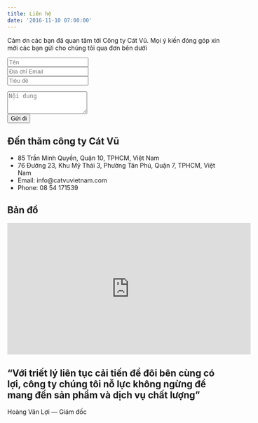 ```yaml
---
title: Liên hệ
date: '2016-11-10 07:00:00'
---
```


<!-- Slider Start -->
<section id="global-header">
  <div class="container">
    <div class="row">
      <div class="col-md-12">
        <div class="block">
          <p>Cảm ơn các bạn đã quan tâm tới Công ty Cát Vũ. Mọi ý kiến đóng góp xin mời các bạn gửi cho chúng tôi qua đơn bên dưới</p>
        </div>
      </div>
    </div>
  </div>
</section>
<!-- contact form start -->
<section id="contact-form">
  <div class="container">
    <div class="row">
      <div class="col-md-6 col-sm-12">
        <div class="block">
          <form>
            <div class="form-group">
              <input type="text" class="form-control" placeholder="Tên">
            </div>
            <div class="form-group">
              <input type="text" class="form-control" placeholder="Địa chỉ Email">
            </div>
            <div class="form-group">
              <input type="text" class="form-control" placeholder="Tiêu đề">
            </div>
          </form>
        </div>
      </div>
      <div class="col-md-6 col-sm-12">
        <div class="block">
          <form>
            <div class="form-group-2">
              <textarea class="form-control" rows="3" placeholder="Nội dung"></textarea>
            </div>
            <button class="btn btn-default" type="submit">Gửi đi</button>
          </form>
        </div>
      </div>
    </div>
    <div id="contact-box" class="row">
      <div class="col-md-6 col-sm-12">
        <div class="block">
          <h2>Đến thăm công ty Cát Vũ</h2>
          <ul class="address-block">
            <li>
              <i class="fa fa-map-marker"></i>85 Trần Minh Quyền, Quận 10, TPHCM, Việt Nam
            </li>
            <li>
              <i class="fa fa-map-marker"></i>76 Đường 23, Khu Mỹ Thái 3, Phường Tân Phú, Quận 7, TPHCM, Việt Nam
            </li>
            <li>
              <i class="fa fa-envelope-o"></i>Email: info@catvuvietnam.com
            </li>
            <li>
              <i class="fa fa-phone"></i>Phone: 08 54 171539
            </li>
          </ul>
        </div>
      </div>
      <div class="col-md-6 col-sm-12">
        <div class="block">
          <h2>Bản đồ</h2>
            <div class="google-map">
              <iframe src="https://maps.google.com/maps?f=q&source=s_q&hl=en&geocode=&q=85+Tr%E1%BA%A7n+Minh+Quy%E1%BB%81n,+Ho+Chi+Minh+City,+Vietnam&aq=0&oq=85+tran+min&sll=10.75918,106.662498&sspn=1.019944,1.355438&ie=UTF8&hq=&hnear=85+Tr%E1%BA%A7n+Minh+Quy%E1%BB%81n,+10,+Ho+Chi+Minh+City,+Vietnam&ll=10.770854,106.67422&spn=0.001992,0.002647&t=m&z=14&iwloc=A&output=embed" width="555" height="300" frameborder="0" style="border:0" allowfullscreen></iframe>
            </div>
        </div>
      </div>
    </div>
  </div>
</section>

<!-- Call to action Start -->
<section id="call-to-action">
  <div class="container">
    <div class="row">
      <div class="col-md-12">
        <div class="block">
          <h2>“Với triết lý liên tục cải tiến để đôi bên cùng có lợi, công ty chúng tôi nỗ lực không ngừng để mang đến sản phẩm và dịch vụ chất lượng”</h2>
          <p>Hoàng Văn Lợi &mdash; Giám đốc</p>
        </div>
      </div>
    </div>
  </div>
</section>

